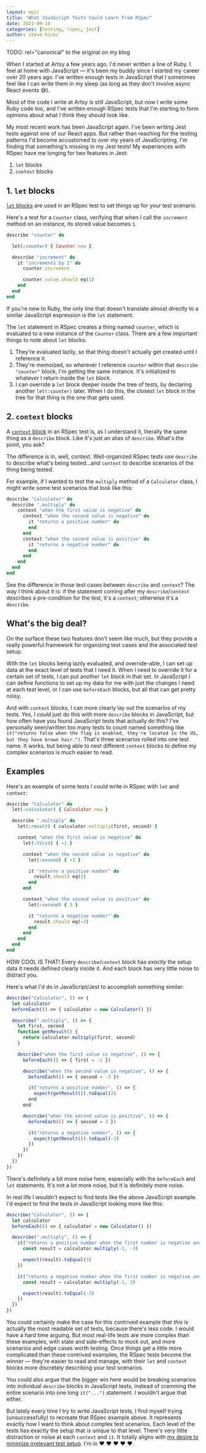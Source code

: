 ```yaml
---
layout: epic
title: "What JavaScript Tests Could Learn From RSpec"
date: 2021-09-10
categories: [testing, rspec, jest]
author: steve-hicks
---
```


TODO: rel="canonical" to the original on my blog

When I started at Artsy a few years ago, I'd never written a line of Ruby. I feel at home with JavaScript — it's
been my buddy since I started my career over 20 years ago. I've written enough tests in JavaScript that I sometimes
feel like I can write them in my sleep (as long as they don't involve async React events 😅).

Most of the code I write at Artsy is still JavaScript, but now I write some Ruby code too, and I've written enough
RSpec tests that I'm starting to form opinions about what I think they should look like.

My most recent work has been JavaScript again. I've been writing Jest tests against one of our React apps. But
rather than reaching for the testing patterns I'd become accustomed to over my years of JavaScripting, I'm finding
that something's missing in my Jest tests! My experiences with RSpec have me longing for two features in Jest:

<!-- more -->

1. `let` blocks
2. `context` blocks

## 1. `let` blocks

[`let` blocks](https://relishapp.com/rspec/rspec-core/v/2-11/docs/helper-methods/let-and-let) are used in an RSpec
test to set things up for your test scenario.

Here's a test for a `Counter` class, verifying that when I call the `increment` method on an instance, its stored
value becomes `1`.

```rb
describe "counter" do

  let(:counter) { Counter.new }

  describe "increment" do
    it "increments by 1" do
      counter.increment

      counter.value.should eq(1)
    end
  end
end
```

If you're new to Ruby, the only line that doesn't translate almost directly to a similar JavaScript expression is
the `let` statement.

The `let` statement in RSpec creates a thing named `counter`, which is evaluated to a new instance of the `Counter`
class. There are a few important things to note about `let` blocks:

1. They're evaluated lazily, so that thing doesn't actually get created until I reference it.
2. They're memoized, so wherever I reference `counter` within that `describe "counter"` block, I'm getting the same
   instance. It's initialized to whatever I return inside the `let` block.
3. I can override a `let` block deeper inside the tree of tests, by declaring another `let(:counter)` later. When I
   do this, the closest `let` block in the tree for that thing is the one that gets used.

## 2. `context` blocks

A [`context` block](https://relishapp.com/rspec/rspec-core/v/2-11/docs/example-groups/basic-structure-describe-it)
in an RSpec test is, as I understand it, literally the same thing as a `describe` block. Like it's just an alias of
`describe`. What's the point, you ask?

The difference is in, well, context. Well-organized RSpec tests use `describe` to describe what's being
tested...and `context` to describe scenarios of the thing being tested.

For example, if I wanted to test the `multiply` method of a `Calculator` class, I might write some test scenarios
that look like this:

```rb
describe "Calculator" do
  describe ".multiply" do
    context "when the first value is negative" do
      context "when the second value is negative" do
        it "returns a positive number" do
        end
      end
      context "when the second value is positive" do
        it "returns a negative number" do
        end
      end
    end
  end
end
```

See the difference in those test cases between `describe` and `context`? The way I think about it is: if the
statement coming after my `describe`/`context` describes a pre-condition for the test, it's a `context`; otherwise
it's a `describe`.

## What's the big deal?

On the surface these two features don't seem like much, but they provide a really powerful framework for organizing
test cases and the associated test setup.

With the `let` blocks being lazily evaluated, and override-able, I can set up data at the exact level of tests that
I need it. When I need to override it for a certain set of tests, I can put another `let` block in that set. In
JavaScript I can define functions to set up my data for me with just the changes I need at each test level, or I
can use `beforeEach` blocks, but all that can get pretty noisy.

And with `context` blocks, I can more clearly lay out the scenarios of my tests. Yes, I _could_ just do this with
more `describe` blocks in JavaScript, but how often have you found JavaScript tests that actually do this? I've
personally seen/written too many tests to count named something like
`it("returns false when the flag is enabled, they're located in the US, but they have brown hair.")`. That's three
scenarios rolled into one test name. It works, but being able to nest different `context` blocks to define my
complex scenarios is much easier to read.

## Examples

Here's an example of some tests I could write in RSpec with `let` and `context`:

```rb
describe "Calculator" do
  let(:calculator) { Calculator.new }

  describe ".multiply" do
    let(:result) { calculator.multiply(first, second) }

    context "when the first value is negative" do
      let(:first) { -1 }

      context "when the second value is negative" do
        let(:second) { -3 }

        it "returns a positive number" do
          result.should eq(3)
        end
      end

      context "when the second value is positive" do
        let(:second) { 3 }

        it "returns a negative number" do
          result.should eq(-3)
        end
      end
    end
  end
end
```

HOW COOL IS THAT! Every `describe`/`context` block has _exactly_ the setup data it needs defined clearly inside it.
And each block has very little noise to distract you.

Here's what I'd do in JavaScript/Jest to accomplish something similar:

```JavaScript
describe("Calculator", () => {
  let calculator
  beforeEach(() => { calculator = new Calculator() })

  describe(".multiply", () => {
    let first, second
    function getResult() {
      return calculator.multiply(first, second)
    }

    describe("when the first value is negative", () => {
      beforeEach(() => { first = -1 })

      describe("when the second value is negative", () => {
        beforeEach(() => { second = -3 })

        it("returns a positive number", () => {
          expect(getResult()).toEqual(3)
        end
      end

      describe("when the second value is positive", () => {
        beforeEach(() => { second = 3 })

        it("returns a negative number", () => {
          expect(getResult()).toEqual(-3)
        })
      })
    })
  })
})
```

There's definitely a bit more noise here, especially with the `beforeEach` and `let` statements. It's not a _lot_
more noise, but it is definitely more noise.

In real life I wouldn't expect to find tests like the above JavaScript example. I'd expect to find the tests in
JavaScript looking more like this:

```JavaScript
describe("Calculator", () => {
  let calculator
  beforeEach(() => { calculator = new Calculator() })

  describe(".multiply", () => {
    it("returns a positive number when the first number is negative and the second number is negative", () => {
      const result = calculator.multiply(-1, -3)

      expect(result).toEqual(3)
    })

    it("returns a negative number when the first number is negative and the second number is positive", () => {
      const result = calculator.multiply(-1, 3)

      expect(result).toEqual(-3)
    })
  })
})
```

You could certainly make the case for this contrived example that _this_ is actually the most readable set of
tests, because there's less code. I would have a hard time arguing. But most real-life tests are more complex than
these examples, with state and side-effects to mock out, and more scenarios and edge cases worth testing. Once
things get a little more complicated than these contrived examples, the RSpec tests become the winner — they're
easier to read and manage, with their `let` and `context` blocks more discretely describing your test scenarios.

You could also argue that the bigger win here would be breaking scenarios into individual `describe` blocks in
JavaScript tests, instead of cramming the entire scenario into one long `it("...")` statement. I wouldn't argue
that either.

But lately every time I try to write JavaScript tests, I find myself trying (unsuccessfully) to recreate that RSpec
example above. It represents exactly how I want to think about complex test scenarios. Each level of the tests has
exactly the setup that is unique to that level. There's very little distraction or noise at each `context` and
`it`. It totally aligns with
[my desire to minimize irrelevant test setup](https://www.stevenhicks.me/blog/2018/01/chekhovs-gun-and-better-unit-tests/).
I'm in ❤️ ❤️ ❤️ ❤️ ❤️.
